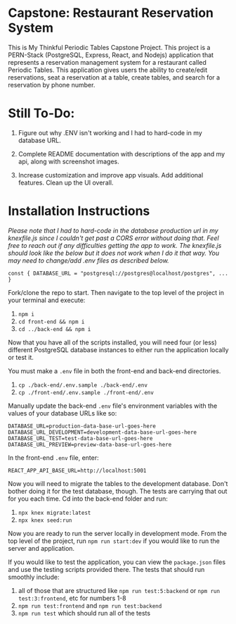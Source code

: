 # Capstone: Restaurant Reservation System

This is My Thinkful Periodic Tables Capstone Project. This project is a PERN-Stack (PostgreSQL, Express, React, and Nodejs) application that represents a reservation management system for a restaurant called Periodic Tables. This application gives users the ability to create/edit reservations, seat a reservation at a table, create tables, and search for a reservation by phone number.

# Still To-Do:

1. Figure out why .ENV isn't working and I had to hard-code in my database URL.

2. Complete README documentation with descriptions of the app and my api, along with screenshot images.

3. Increase customization and improve app visuals. Add additional features. Clean up the UI overall.

# Installation Instructions

*Please note that I had to hard-code in the database production url in my knexfile.js since I couldn't get past a CORS error without doing that. Feel free to reach out if any difficulties getting the app to work. The knexfile.js should look like the below but it does not work when I do it that way. You may need to change/add .env files as described below.*

`const {
  DATABASE_URL = "postgresql://postgres@localhost/postgres",
  ... }`

Fork/clone the repo to start. Then navigate to the top level of the project in your terminal and execute:

1. `npm i`
2. `cd front-end && npm i`
3. `cd ../back-end && npm i`

Now that you have all of the scripts installed, you will need four (or less) different PostgreSQL database instances to either run the application locally or test it.

You must make a `.env` file in both the front-end and back-end directories.

1. `cp ./back-end/.env.sample ./back-end/.env`
2. `cp ./front-end/.env.sample ./front-end/.env`

Manually update the back-end `.env` file's environment variables with the values of your database URLs like so:

```
DATABASE_URL=production-data-base-url-goes-here
DATABASE_URL_DEVELOPMENT=development-data-base-url-goes-here
DATABASE_URL_TEST=test-data-base-url-goes-here
DATABASE_URL_PREVIEW=preview-data-base-url-goes-here
```

In the front-end `.env` file, enter:

```
REACT_APP_API_BASE_URL=http://localhost:5001
```

Now you will need to migrate the tables to the development database. Don't bother doing it for the test database, though. The tests are carrying that out for you each time. Cd into the back-end folder and run:

1. `npx knex migrate:latest`
2. `npx knex seed:run`

Now you are ready to run the server locally in development mode. From the top level of the project, run `npm run start:dev` if you would like to run the server and application.

If you would like to test the application, you can view the `package.json` files and use the testing scripts provided there. The tests that should run smoothly include:

1. all of those that are structured like `npm run test:5:backend` or `npm run test:3:frontend`, etc for numbers 1-8
2. `npm run test:frontend` and `npm run test:backend`
3. `npm run test` which should run all of the tests
